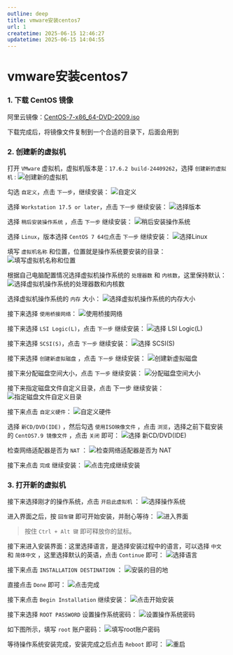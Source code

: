 ```yaml
---
outline: deep
title: vmware安装centos7
url: 1
createtime: 2025-06-15 12:46:27
updatetime: 2025-06-15 14:04:55
---
```


# vmware安装centos7

### 1. 下载 CentOS 镜像
阿里云镜像：[CentOS-7-x86_64-DVD-2009.iso](http://mirrors.aliyun.com/centos/7.9.2009/isos/x86_64/CentOS-7-x86_64-DVD-2009.iso)

下载完成后，将镜像文件复制到一个合适的目录下，后面会用到

### 2. 创建新的虚拟机
打开 `VMware` 虚拟机，虚拟机版本是：`17.6.2 build-24409262`，选择 `创建新的虚拟机` :
![创建新的虚拟机](/uploads/2025/06/15/1.png)

勾选 `自定义`，点击 `下一步`，继续安装：
![自定义](/uploads/2025/06/15/2.png)

选择 `Workstation 17.5 or later`，点击 `下一步` 继续安装：
![选择版本](/uploads/2025/06/15/3.png)

选择 `稍后安装操作系统` ，点击 `下一步` 继续安装：
![稍后安装操作系统](/uploads/2025/06/15/4.png)

选择 `Linux`，版本选择 `CentOS 7 64位`点击 `下一步` 继续安装：
![选择Linux](/uploads/2025/06/15/5.png)

填写 `虚拟机名称` 和位置，位置就是操作系统要安装的目录：
![填写虚拟机名称和位置](/uploads/2025/06/15/6.png)

根据自己电脑配置情况选择虚拟机操作系统的 `处理器数` 和 `内核数`，这里保持默认：
![选择虚拟机操作系统的处理器数和内核数](/uploads/2025/06/15/7.png)

选择虚拟机操作系统的 `内存` 大小：
![选择虚拟机操作系统的内存大小](/uploads/2025/06/15/8.png)

接下来选择 `使用桥接网络`：
![使用桥接网络](/uploads/2025/06/15/9.png)

接下来选择 `LSI Logic(L)`，点击 `下一步` 继续安装：
![选择 LSI Logic(L)](/uploads/2025/06/15/10.png)

接下来选择 `SCSI(S)`，点击 `下一步` 继续安装：
![选择 SCSI(S)](/uploads/2025/06/15/11.png)

接下来选择 `创建新虚拟磁盘` ，点击 `下一步` 继续安装：
![创建新虚拟磁盘](/uploads/2025/06/15/12.png)

接下来分配磁盘空间大小，点击 `下一步` 继续安装：
![分配磁盘空间大小](/uploads/2025/06/15/13.png)

接下来指定磁盘文件自定义目录，点击 下一步 继续安装：
![指定磁盘文件自定义目录](/uploads/2025/06/15/14.png)

接下来点击 `自定义硬件`：
![自定义硬件](/uploads/2025/06/15/15.png)

选择 `新CD/DVD(IDE)` ，然后勾选 `使用ISO映像文件` ，点击 `浏览`，选择之前下载安装的 `CentOS7.9 镜像文件` ，点击 `关闭` 即可：
![选择 新CD/DVD(IDE)](/uploads/2025/06/15/16.png)

检查网络适配器是否为 `NAT` ：
![检查网络适配器是否为 NAT](/uploads/2025/06/15/17.png)

接下来点击 `完成` 继续安装：
![点击完成继续安装](/uploads/2025/06/15/18.png)


### 3. 打开新的虚拟机

接下来选择刚才的操作系统，点击 `开启此虚拟机` ：
![选择操作系统](/uploads/2025/06/15/19.png)

进入界面之后，按 `回车键` 即可开始安装，并耐心等待：
![进入界面](/uploads/2025/06/15/20.png)

> 按住 `Ctrl + Alt 键` 即可释放你的鼠标。

接下来进入安装界面：这里选择语言，是选择安装过程中的语言，可以选择 `中文` 和 `简体中文` ，这里选择默认的英语，点击 `Continue` 即可：
![选择语言](/uploads/2025/06/15/21.png)

接下来点击 `INSTALLATION DESTINATION` ：
![安装的目的地](/uploads/2025/06/15/22.png)

直接点击 `Done` 即可：
![点击完成](/uploads/2025/06/15/23.png)

接下来点击 `Begin Installation` 继续安装：
![点击开始安装](/uploads/2025/06/15/22.png)

接下来选择 `ROOT PASSWORD` 设置操作系统密码：
![设置操作系统密码](/uploads/2025/06/15/25.png)

如下图所示，填写 `root` 账户密码：
![填写root账户密码](/uploads/2025/06/15/26.png)

等待操作系统安装完成，安装完成之后点击 `Reboot` 即可：
![重启](/uploads/2025/06/15/27.png)
